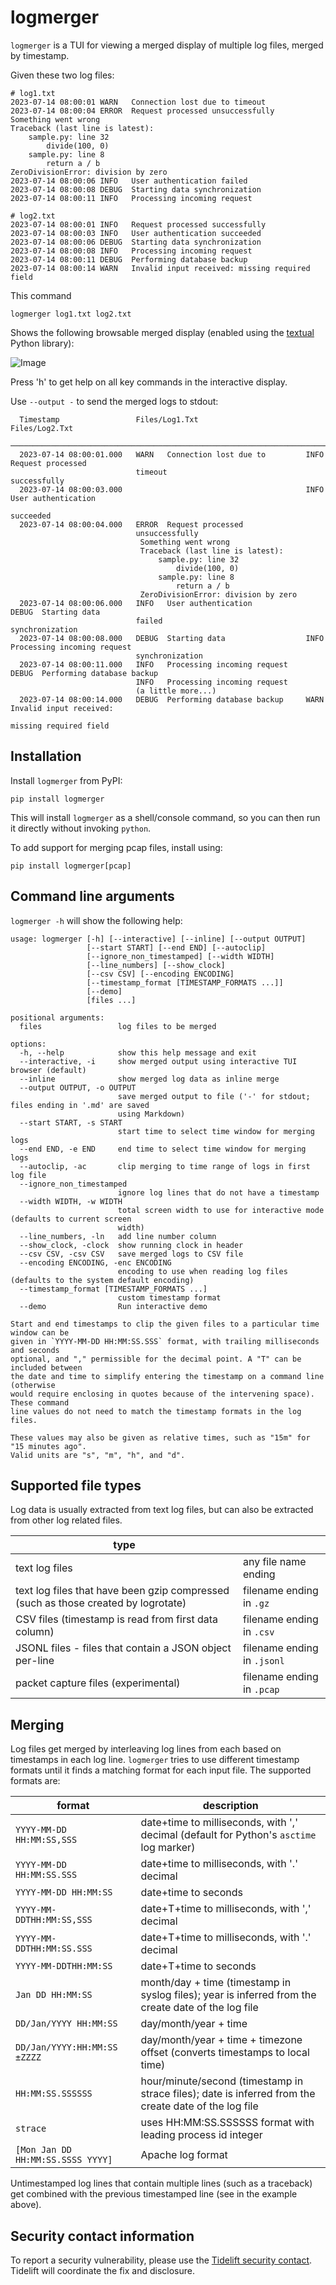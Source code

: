 # logmerger

`logmerger` is a TUI for viewing a merged display of multiple log files, merged by timestamp.

Given these two log files:

```
# log1.txt
2023-07-14 08:00:01 WARN   Connection lost due to timeout
2023-07-14 08:00:04 ERROR  Request processed unsuccessfully
Something went wrong
Traceback (last line is latest):
    sample.py: line 32
        divide(100, 0)
    sample.py: line 8
        return a / b
ZeroDivisionError: division by zero
2023-07-14 08:00:06 INFO   User authentication failed
2023-07-14 08:00:08 DEBUG  Starting data synchronization
2023-07-14 08:00:11 INFO   Processing incoming request
```

```
# log2.txt
2023-07-14 08:00:01 INFO   Request processed successfully
2023-07-14 08:00:03 INFO   User authentication succeeded
2023-07-14 08:00:06 DEBUG  Starting data synchronization
2023-07-14 08:00:08 INFO   Processing incoming request
2023-07-14 08:00:11 DEBUG  Performing database backup
2023-07-14 08:00:14 WARN   Invalid input received: missing required field
```
This command

    logmerger log1.txt log2.txt

Shows the following browsable merged display (enabled using the [textual](https://textual.textualize.io) Python library):

![Image](https://github.com/ptmcg/logmerger/blob/main/static/log1_log2_merged_tui_lr.jpg?raw=true)

Press 'h' to get help on all key commands in the interactive display.

Use `--output -` to send the merged logs to stdout:

```
  Timestamp                 Files/Log1.Txt                        Files/Log2.Txt
 ────────────────────────────────────────────────────────────────────────────────────────────────────
  2023-07-14 08:00:01.000   WARN   Connection lost due to         INFO   Request processed
                            timeout                               successfully
  2023-07-14 08:00:03.000                                         INFO   User authentication
                                                                  succeeded
  2023-07-14 08:00:04.000   ERROR  Request processed
                            unsuccessfully
                             Something went wrong
                             Traceback (last line is latest):
                                 sample.py: line 32
                                     divide(100, 0)
                                 sample.py: line 8
                                     return a / b
                             ZeroDivisionError: division by zero                           
  2023-07-14 08:00:06.000   INFO   User authentication            DEBUG  Starting data
                            failed                                synchronization
  2023-07-14 08:00:08.000   DEBUG  Starting data                  INFO   Processing incoming request
                            synchronization
  2023-07-14 08:00:11.000   INFO   Processing incoming request    DEBUG  Performing database backup
                            INFO   Processing incoming request
                            (a little more...)
  2023-07-14 08:00:14.000   DEBUG  Performing database backup     WARN   Invalid input received:
                                                                  missing required field
```

## Installation

Install `logmerger` from PyPI:

    pip install logmerger

This will install `logmerger` as a shell/console command, so you can then run it directly without
invoking `python`.

To add support for merging pcap files, install using:

    pip install logmerger[pcap]


## Command line arguments

`logmerger -h` will show the following help:

```
usage: logmerger [-h] [--interactive] [--inline] [--output OUTPUT]
                 [--start START] [--end END] [--autoclip]
                 [--ignore_non_timestamped] [--width WIDTH]
                 [--line_numbers] [--show_clock]
                 [--csv CSV] [--encoding ENCODING]
                 [--timestamp_format [TIMESTAMP_FORMATS ...]]
                 [--demo]
                 [files ...]

positional arguments:
  files                 log files to be merged

options:
  -h, --help            show this help message and exit
  --interactive, -i     show merged output using interactive TUI browser (default)
  --inline              show merged log data as inline merge
  --output OUTPUT, -o OUTPUT
                        save merged output to file ('-' for stdout; files ending in '.md' are saved
                        using Markdown)
  --start START, -s START
                        start time to select time window for merging logs
  --end END, -e END     end time to select time window for merging logs
  --autoclip, -ac       clip merging to time range of logs in first log file
  --ignore_non_timestamped
                        ignore log lines that do not have a timestamp
  --width WIDTH, -w WIDTH
                        total screen width to use for interactive mode (defaults to current screen
                        width)
  --line_numbers, -ln   add line number column
  --show_clock, -clock  show running clock in header
  --csv CSV, -csv CSV   save merged logs to CSV file
  --encoding ENCODING, -enc ENCODING
                        encoding to use when reading log files (defaults to the system default encoding)
  --timestamp_format [TIMESTAMP_FORMATS ...]
                        custom timestamp format
  --demo                Run interactive demo
  
Start and end timestamps to clip the given files to a particular time window can be
given in `YYYY-MM-DD HH:MM:SS.SSS` format, with trailing milliseconds and seconds
optional, and "," permissible for the decimal point. A "T" can be included between
the date and time to simplify entering the timestamp on a command line (otherwise
would require enclosing in quotes because of the intervening space). These command
line values do not need to match the timestamp formats in the log files.

These values may also be given as relative times, such as "15m" for "15 minutes ago".
Valid units are "s", "m", "h", and "d".
```


## Supported file types

Log data is usually extracted from text log files, but can also be extracted
from other log related files.

| type                                                                               |                            |
|------------------------------------------------------------------------------------|----------------------------|
| text log files                                                                     | any file name ending       |
| text log files that have been gzip compressed (such as those created by logrotate) | filename ending in `.gz`   |
| CSV files (timestamp is read from first data column)                               | filename ending in `.csv`  |
| JSONL files - files that contain a JSON object per-line                            | filename ending in `.jsonl`| 
| packet capture files (experimental)                                                | filename ending in `.pcap` |


## Merging

Log files get merged by interleaving log lines from each based on timestamps in each log line. `logmerger` tries to 
use different timestamp formats until it finds a matching format for each input file. The supported formats are:

| format                            | description                                                                                           |
|-----------------------------------|-------------------------------------------------------------------------------------------------------|
| `YYYY-MM-DD HH:MM:SS,SSS`         | date+time to milliseconds, with ',' decimal (default for Python's `asctime` log marker)               |
| `YYYY-MM-DD HH:MM:SS.SSS`         | date+time to milliseconds, with '.' decimal                                                           |
| `YYYY-MM-DD HH:MM:SS`             | date+time to seconds                                                                                  |
| `YYYY-MM-DDTHH:MM:SS,SSS`         | date+T+time to milliseconds, with ',' decimal                                                         |
| `YYYY-MM-DDTHH:MM:SS.SSS`         | date+T+time to milliseconds, with '.' decimal                                                         |
| `YYYY-MM-DDTHH:MM:SS`             | date+T+time to seconds                                                                                |
| `Jan DD HH:MM:SS`                 | month/day + time (timestamp in syslog files); year is inferred from the create date of the log file   |
| `DD/Jan/YYYY HH:MM:SS`            | day/month/year + time                                                                                 |
| `DD/Jan/YYYY:HH:MM:SS ±ZZZZ`      | day/month/year + time + timezone offset (converts timestamps to local time)                           |
| `HH:MM:SS.SSSSSS`                 | hour/minute/second (timestamp in strace files); date is inferred from the create date of the log file |
| `strace`                          | uses HH:MM:SS.SSSSSS format with leading process id integer                                           |
| `[Mon Jan DD HH:MM:SS.SSSS YYYY]` | Apache log format                                                                                     |


Untimestamped log lines that contain multiple lines (such as a traceback) get combined with the previous timestamped
line (see in the example above).


## Security contact information

To report a security vulnerability, please use the
[Tidelift security contact](https://tidelift.com/security).
Tidelift will coordinate the fix and disclosure.
